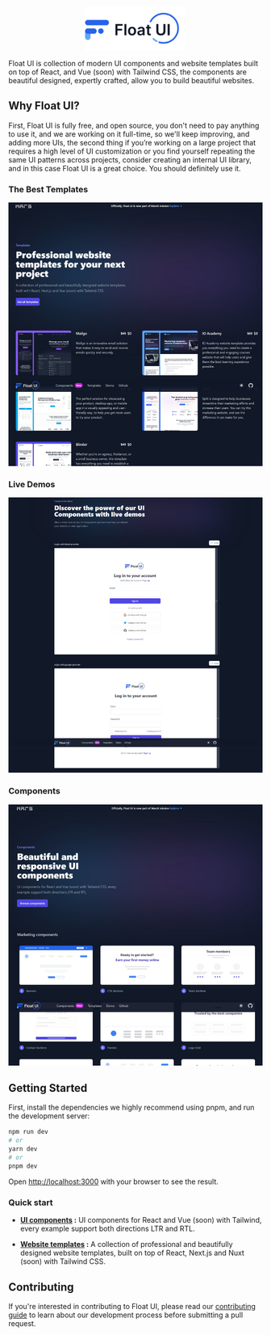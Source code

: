 <p align="center">
  <a href="https://floatui.com/" rel="noopener" target="_blank"><img width="200" src="public/logo.svg" alt="Float UI logo"></a>
</p>

Float UI is collection of modern UI components and website templates built on top of React, and Vue (soon) with Tailwind CSS, the components are beautiful designed, expertly crafted, allow you to build beautiful websites.

## Why Float UI?

First, Float UI is fully free, and open source, you don't need to pay anything to use it, and we are working on it full-time, so we'll keep improving, and adding more UIs, the second thing if you’re working on a large project that requires a high level of UI customization or you find yourself repeating the same UI patterns across projects, consider creating an internal UI library, and in this case Float UI is a great choice. You should definitely use it.

  ### The Best Templates
  <p align="center">
  <a href="https://floatui.com/templates" rel="noopener" target="_blank"><img src="Screenshots/Templates.jpeg" alt="Float UI "></a>
</p>
      
  ### Live Demos
  <p align="center">
  <a href="https://floatui.com/demo" rel="noopener" target="_blank"><img src="Screenshots/live demos.jpeg" alt="Float UI "></a>
</p>

  ### Components
  <p align="center">
  <a href="https://floatui.com/components" rel="noopener" target="_blank"><img src="Screenshots/Components.jpeg" alt="Float UI"></a>
</p>

## Getting Started

First, install the dependencies we highly recommend using pnpm, and run the development server:

```bash
npm run dev
# or
yarn dev
# or
pnpm dev
```

Open [http://localhost:3000](http://localhost:3000) with your browser to see the result.

### Quick start

- <strong>[UI components](https://floatui.com/components) :</strong> UI components for React and Vue (soon) with Tailwind, every example support both directions LTR and RTL.

- <strong>[Website templates](https://floatui.com/templates) :</strong> A collection of professional and beautifully designed website templates, built on top of React, Next.js and Nuxt (soon) with Tailwind CSS.

## Contributing

If you're interested in contributing to Float UI, please read our [contributing guide](https://github.com/MarsX-dev/floatui/blob/main/CONTRIBUTING.md) to learn about our development process before submitting a pull request.
